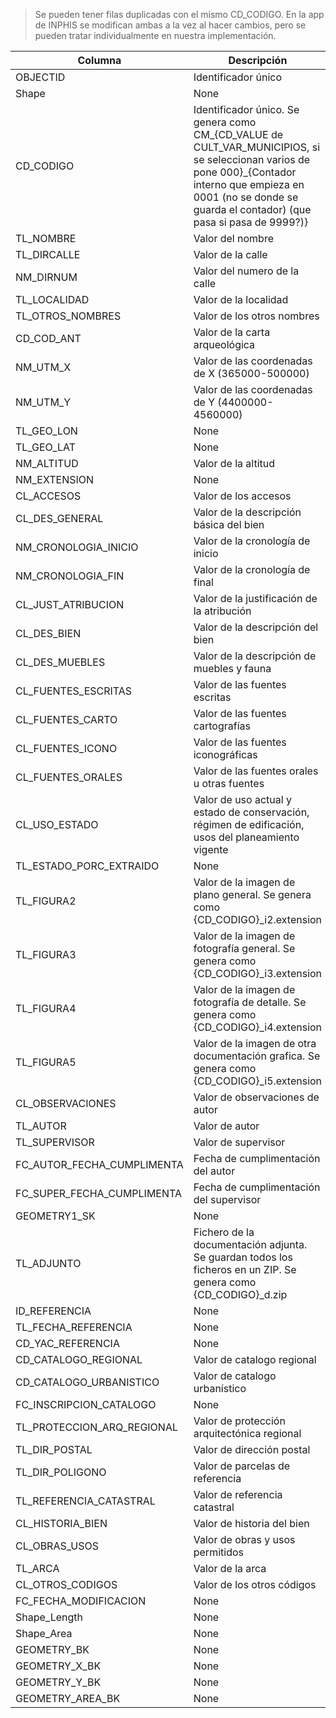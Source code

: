 > Se pueden tener filas duplicadas con el mismo CD_CODIGO.
> En la app de INPHIS se modifican ambas a la vez al hacer cambios, pero se pueden tratar individualmente en nuestra implementación.

| Columna                    | Descripción                                                                                                                                                                                                             |
|----------------------------|-------------------------------------------------------------------------------------------------------------------------------------------------------------------------------------------------------------------------|
| OBJECTID                   | Identificador único                                                                                                                                                                                                     |
| Shape                      | None                                                                                                                                                                                                                    |
| CD_CODIGO                  | Identificador único. Se genera como CM\_{CD_VALUE de CULT_VAR_MUNICIPIOS, si se seleccionan varios de pone 000}\_{Contador interno que empieza en 0001 (no se donde se guarda el contador) (que pasa si pasa de 9999?)} |
| TL_NOMBRE                  | Valor del nombre                                                                                                                                                                                                        |
| TL_DIRCALLE                | Valor de la calle                                                                                                                                                                                                       |
| NM_DIRNUM                  | Valor del numero de la calle                                                                                                                                                                                            |
| TL_LOCALIDAD               | Valor de la localidad                                                                                                                                                                                                   |
| TL_OTROS_NOMBRES           | Valor de los otros nombres                                                                                                                                                                                              |
| CD_COD_ANT                 | Valor de la carta arqueológica                                                                                                                                                                                          |
| NM_UTM_X                   | Valor de las coordenadas de X (365000-500000)                                                                                                                                                                           |
| NM_UTM_Y                   | Valor de las coordenadas de Y (4400000-4560000)                                                                                                                                                                         |
| TL_GEO_LON                 | None                                                                                                                                                                                                                    |
| TL_GEO_LAT                 | None                                                                                                                                                                                                                    |
| NM_ALTITUD                 | Valor de la altitud                                                                                                                                                                                                     |
| NM_EXTENSION               | None                                                                                                                                                                                                                    |
| CL_ACCESOS                 | Valor de los accesos                                                                                                                                                                                                    |
| CL_DES_GENERAL             | Valor de la descripción básica del bien                                                                                                                                                                                 |
| NM_CRONOLOGIA_INICIO       | Valor de la cronología de inicio                                                                                                                                                                                        |
| NM_CRONOLOGIA_FIN          | Valor de la cronología de final                                                                                                                                                                                         |
| CL_JUST_ATRIBUCION         | Valor de la justificación de la atribución                                                                                                                                                                              |
| CL_DES_BIEN                | Valor de la descripción del bien                                                                                                                                                                                        |
| CL_DES_MUEBLES             | Valor de la descripción de muebles y fauna                                                                                                                                                                              |
| CL_FUENTES_ESCRITAS        | Valor de las fuentes escritas                                                                                                                                                                                           |
| CL_FUENTES_CARTO           | Valor de las fuentes cartografías                                                                                                                                                                                       |
| CL_FUENTES_ICONO           | Valor de las fuentes iconográficas                                                                                                                                                                                      |
| CL_FUENTES_ORALES          | Valor de las fuentes orales u otras fuentes                                                                                                                                                                             |
| CL_USO_ESTADO              | Valor de uso actual y estado de conservación, régimen de edificación, usos del planeamiento vigente                                                                                                                     |
| TL_ESTADO_PORC_EXTRAIDO    | None                                                                                                                                                                                                                    |
| TL_FIGURA2                 | Valor de la imagen de plano general. Se genera como {CD_CODIGO}\_i2.extension                                                                                                                                           |
| TL_FIGURA3                 | Valor de la imagen de fotografía general. Se genera como {CD_CODIGO}\_i3.extension                                                                                                                                      |
| TL_FIGURA4                 | Valor de la imagen de fotografía de detalle. Se genera como {CD_CODIGO}\_i4.extension                                                                                                                                   |
| TL_FIGURA5                 | Valor de la imagen de otra documentación grafica. Se genera como {CD_CODIGO}\_i5.extension                                                                                                                              |
| CL_OBSERVACIONES           | Valor de observaciones de autor                                                                                                                                                                                         |
| TL_AUTOR                   | Valor de autor                                                                                                                                                                                                          |
| TL_SUPERVISOR              | Valor de supervisor                                                                                                                                                                                                     |
| FC_AUTOR_FECHA_CUMPLIMENTA | Fecha de cumplimentación del autor                                                                                                                                                                                      |
| FC_SUPER_FECHA_CUMPLIMENTA | Fecha de cumplimentación del supervisor                                                                                                                                                                                 |
| GEOMETRY1_SK               | None                                                                                                                                                                                                                    |
| TL_ADJUNTO                 | Fichero de la documentación adjunta. Se guardan todos los ficheros en un ZIP. Se genera como {CD_CODIGO}\_d.zip                                                                                                         |
| ID_REFERENCIA              | None                                                                                                                                                                                                                    |
| TL_FECHA_REFERENCIA        | None                                                                                                                                                                                                                    |
| CD_YAC_REFERENCIA          | None                                                                                                                                                                                                                    |
| CD_CATALOGO_REGIONAL       | Valor de catalogo regional                                                                                                                                                                                              |
| CD_CATALOGO_URBANISTICO    | Valor de catalogo urbanístico                                                                                                                                                                                           |
| FC_INSCRIPCION_CATALOGO    | None                                                                                                                                                                                                                    |
| TL_PROTECCION_ARQ_REGIONAL | Valor de protección arquitectónica regional                                                                                                                                                                             |
| TL_DIR_POSTAL              | Valor de dirección postal                                                                                                                                                                                               |
| TL_DIR_POLIGONO            | Valor de parcelas de referencia                                                                                                                                                                                         |
| TL_REFERENCIA_CATASTRAL    | Valor de referencia catastral                                                                                                                                                                                           |
| CL_HISTORIA_BIEN           | Valor de historia del bien                                                                                                                                                                                              |
| CL_OBRAS_USOS              | Valor de obras y usos permitidos                                                                                                                                                                                        |
| TL_ARCA                    | Valor de la arca                                                                                                                                                                                                        |
| CL_OTROS_CODIGOS           | Valor de los otros códigos                                                                                                                                                                                              |
| FC_FECHA_MODIFICACION      | None                                                                                                                                                                                                                    |
| Shape_Length               | None                                                                                                                                                                                                                    |
| Shape_Area                 | None                                                                                                                                                                                                                    |
| GEOMETRY_BK                | None                                                                                                                                                                                                                    |
| GEOMETRY_X_BK              | None                                                                                                                                                                                                                    |
| GEOMETRY_Y_BK              | None                                                                                                                                                                                                                    |
| GEOMETRY_AREA_BK           | None                                                                                                                                                                                                                    |
